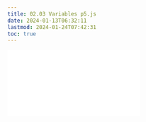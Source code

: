 ```yaml
---
title: 02.03 Variables p5.js
date: 2024-01-13T06:32:11
lastmod: 2024-01-24T07:42:31
toc: true
---
```


![Link to included file content](../../../../coding/p5js/variables-p5-js.md)
